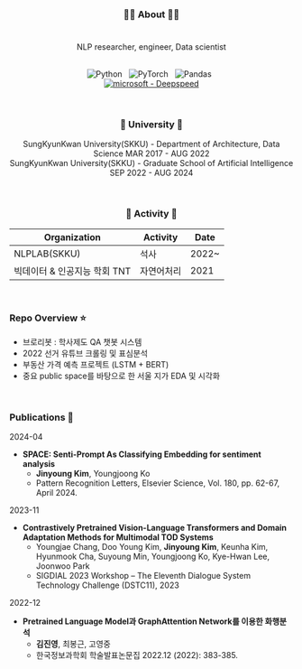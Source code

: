 

<div align="center">

### 👩‍💻 About 👩‍💻
#
</div>


<div align="center">
NLP researcher, engineer, Data scientist  
<br/> 
<br/> 

![Python](https://img.shields.io/badge/python-3670A0?style=plastic&logo=python&logoColor=ffdd54) &nbsp; 
![PyTorch](https://img.shields.io/badge/PyTorch-%23EE4C2C.svg?style=plastic&logo=PyTorch&logoColor=white) &nbsp; 
![Pandas](https://img.shields.io/badge/pandas-%23150458.svg?style=plastic&logo=pandas&logoColor=white) &nbsp; 
</br>
[![microsoft - Deepspeed](https://img.shields.io/badge/microsoft-Deepspeed-FFA500)](https://)
</div>


</br>
<div align="center">

###  🏫 University 🏫

SungKyunKwan University(SKKU) - Department of Architecture, Data Science MAR 2017 - AUG 2022  
SungKyunKwan University(SKKU) - Graduate School of Artificial Intelligence SEP 2022 - AUG 2024

</div>
</br>
<div align="center">

###  🧩 Activity 🧩

| Organization | Activity | Date       |
|--------------|----------|------------|
| NLPLAB(SKKU)  | 석사  | 2022~ |
| 빅데이터 & 인공지능 학회 TNT  | 자연어처리 | 2021 |
</div>
</br>

### Repo Overview ⭐️

- 브로리봇 : 학사제도 QA 챗봇 시스템
- 2022 선거 유튜브 크롤링 및 표심분석
- 부동산 가격 예측 프로젝트 (LSTM + BERT)
- 중요 public space를 바탕으로 한 서울 지가 EDA 및 시각화

</br>

### Publications 🦜

2024-04

- **SPACE: Senti-Prompt As Classifying Embedding for sentiment analysis**
  - **Jinyoung Kim**, Youngjoong Ko 
  - Pattern Recognition Letters, Elsevier Science, Vol. 180, pp. 62-67, April 2024.
  

2023-11

- **Contrastively Pretrained Vision-Language Transformers and Domain Adaptation Methods for Multimodal TOD Systems**
  - Youngjae Chang, Doo Young Kim, **Jinyoung Kim**, Keunha Kim, Hyunmook Cha, Suyoung Min, Youngjoong Ko, Kye-Hwan Lee, Joonwoo Park 
  - SIGDIAL 2023 Workshop – The Eleventh Dialogue System Technology Challenge (DSTC11), 2023
  

2022-12

- **Pretrained Language Model과 GraphAttention Network를 이용한 화행분석**
  - **김진영**, 최봉근, 고영중
  - 한국정보과학회 학술발표논문집 2022.12 (2022): 383-385.


